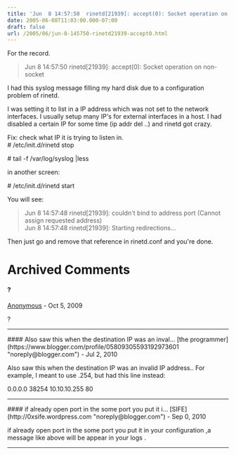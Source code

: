 ```yaml
---
title: 'Jun  8 14:57:50  rinetd[21939]: accept(0): Socket operation on non-socket'
date: 2005-06-08T11:03:00.000-07:00
draft: false
url: /2005/06/jun-8-145750-rinetd21939-accept0.html
---
```


For the record.  
  

> Jun 8 14:57:50 rinetd\[21939\]: accept(0): Socket operation on non-socket

  
  
I had this syslog message filling my hard disk due to a configuration problem of rinetd.  
  
I was setting it to list in a IP address which was not set to the network interfaces. I usually setup many IP's for external interfaces in a host. I had disabled a certain IP for some time (ip addr del ..) and rinetd got crazy.  
  
Fix: check what IP it is trying to listen in.  
\# /etc/init.d/rinetd stop  
  
\# tail -f /var/log/syslog |less  
  
in another screen:  
  
\# /etc/init.d/rinetd start  
  
You will see:  
  

> Jun 8 14:57:48 rinetd\[21939\]: couldn't bind to address port (Cannot assign requested address)  
> Jun 8 14:57:48 rinetd\[21939\]: Starting redirections...

  
  
Then just go and remove that reference in rinetd.conf and you're done.
# Archived Comments

#### ?
[Anonymous]( "noreply@blogger.com") - <time datetime="2009-10-30T11:41:47.981-07:00">Oct 5, 2009</time>

?
<hr />
#### Also saw this when the destination IP was an inval...
[the programmer](https://www.blogger.com/profile/05809305593192973601 "noreply@blogger.com") - <time datetime="2010-07-27T11:32:35.792-07:00">Jul 2, 2010</time>

Also saw this when the destination IP was an invalid IP address.. For example, I meant to use .254, but had this line instead:  
  
0.0.0.0 38254 10.10.10.255 80
<hr />
#### if already open port in the some port you put it i...
[SIFE](http://0xsife.wordpress.com "noreply@blogger.com") - <time datetime="2010-09-19T14:39:57.696-07:00">Sep 0, 2010</time>

if already open port in the some port you put it in your configuration ,a message like above will be appear in your logs .
<hr />
